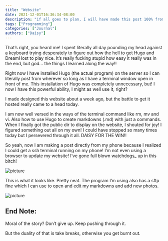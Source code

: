 ```yaml
---
title: "Website"
date: 2021-12-01T16:36:34-08:00
description: "if all goes to plan, I will have made this post 100% from my phone"
tags: ["Programming"]
categories: ["Journal"]
authors: ["Daisy"]
---
```


That’s right, you heard me! I spent literally all day pounding my head against a keyboard trying desperately to figure out how the hell to get Hugo and DreamHost to play nice. It’s really fucking stupid how easy it really was in the end, but god... the things I learned along the way!!

Right now I have installed Hugo (the actual program) on the server so I can literally post from wherever so long as I have a terminal window open in front of me. This installation of Hugo was completely unnecessary, but! I now I have this powerful ability, I might as well use it, right? 

I made designed this website about a week ago, but the battle to get it hosted really came to a head today.

I am now well versed in the ways of the terminal command like rm, mv and vi. Also how to use Hugo to create markdowns (.md) with just a commands. When I finally got the public dir to display on the website, I shouted for joy! I figured something out all on my own! I could have stopped so many times today but I persevered through it all. DAISY FOR THE WIN!!

So yeah, now I am making a post directly from my phone because I realized I could get a ssh terminal running on my phone! I’m not even using a browser to update my website! I’ve gone full blown watchdogs_ up in this bitch!

![picture](/terminalOnPhone.jpg)

This is what it looks like. Pretty neat. The program I’m using also has a sftp fine which I can use to open and edit my markdowns and add new photos.

![picture](/sftpScreenshot.jpg)

## End Note:

Moral of the story? Don’t give up. Keep pushing through it.

But the duality of that is take breaks, otherwise you get burnt out.